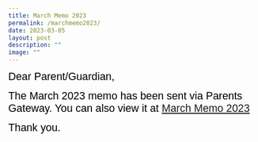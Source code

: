 ```yaml
---
title: March Memo 2023
permalink: /marchmemo2023/
date: 2023-03-05
layout: post
description: ""
image: ""
---
```

<span style="font-size:16.0pt;font-family:Arial;color:black">Dear Parent/Guardian,

<span style="font-size:16.0pt;font-family:Arial;color:black">The March 2023 memo has been sent via Parents Gateway.  You can also view it at <a href="[March Memo](/files/Monthly%20Memo/Marchmemo2023.pdf)">March Memo 2023 </a>
	
<span style="font-size:16.0pt;font-family:Arial;color:black">Thank you.<br>